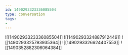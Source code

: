 ```yaml
---
id: 1490293323336085504
type: conversation
tags:
- 
---
```

![[1490293323336085504]]
![[1490293324887912449]]
![[1490293325793935364]]
![[1490293326624407553]]
![[1490352882306064384]]

